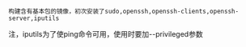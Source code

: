 
	构建含有基本包的镜像，初次安装了sudo,openssh,openssh-clients,openssh-server,iputils
注，iputils为了使ping命令可用，使用时要加--privileged参数